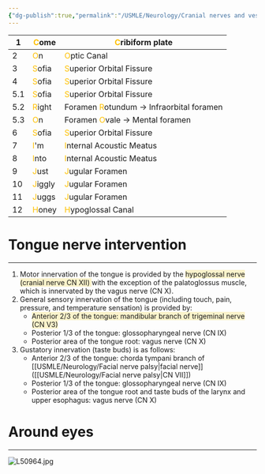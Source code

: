 ```yaml
---
{"dg-publish":true,"permalink":"/USMLE/Neurology/Cranial nerves and vessel pathways/","tags":["t1"]}
---
```


| 1   | <font color="#ffc000">C</font>ome   | <font color="#ffc000">C</font>ribiform plate                         |
| --- | ----------------------------------- | -------------------------------------------------------------------- |
| 2   | <font color="#ffc000">O</font>n     | <font color="#ffc000">O</font>ptic Canal                             |
| 3   | <font color="#ffc000">S</font>ofia  | <font color="#ffc000">S</font>uperior Orbital Fissure                |
| 4   | <font color="#ffc000">S</font>ofia  | <font color="#ffc000">S</font>uperior Orbital Fissure                |
| 5.1 | <font color="#ffc000">S</font>ofia  | <font color="#ffc000">S</font>uperior Orbital Fissure                |
| 5.2 | <font color="#ffc000">R</font>ight  | Foramen <font color="#ffc000">R</font>otundum → Infraorbital foramen |
| 5.3 | <font color="#ffc000">O</font>n     | Foramen <font color="#ffc000">O</font>vale → Mental foramen          |
| 6   | <font color="#ffc000">S</font>ofia  | <font color="#ffc000">S</font>uperior Orbital Fissure                |
| 7   | <font color="#ffc000">I</font>'m    | <font color="#ffc000">I</font>nternal Acoustic Meatus                |
| 8   | <font color="#ffc000">I</font>nto   | <font color="#ffc000">I</font>nternal Acoustic Meatus                |
| 9   | <font color="#ffc000">J</font>ust   | <font color="#ffc000">J</font>ugular Foramen                         |
| 10  | <font color="#ffc000">J</font>iggly | <font color="#ffc000">J</font>ugular Foramen                         |
| 11  | <font color="#ffc000">J</font>uggs  | <font color="#ffc000">J</font>ugular Foramen                         |
| 12  | <font color="#ffc000">H</font>oney  | <font color="#ffc000">H</font>ypoglossal Canal                       |

# Tongue nerve intervention
---
1. Motor innervation of the tongue is provided by the <span style="background:rgba(240, 200, 0, 0.2)">hypoglossal nerve (cranial nerve CN XII) </span>with the exception of the palatoglossus muscle, which is innervated by the vagus nerve (CN X).
2. General sensory innervation of the tongue (including touch, pain, pressure, and temperature sensation) is provided by:
	- <span style="background:rgba(240, 200, 0, 0.2)">Anterior 2/3 of the tongue: mandibular branch of trigeminal nerve (CN V3)</span>
	- Posterior 1/3 of the tongue: glossopharyngeal nerve (CN IX)
	- Posterior area of the tongue root: vagus nerve (CN X)
3. Gustatory innervation (taste buds) is as follows:
	- Anterior 2/3 of the tongue: chorda tympani branch of [[USMLE/Neurology/Facial nerve palsy\|facial nerve]] ([[USMLE/Neurology/Facial nerve palsy\|CN VII]])
	- Posterior 1/3 of the tongue: glossopharyngeal nerve (CN IX)
	- Posterior area of the tongue root and taste buds of the larynx and upper esophagus: vagus nerve (CN X)
# Around eyes
---
![L50964.jpg](/img/user/appendix/L50964.jpg)
